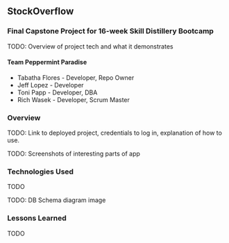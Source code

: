 ## StockOverflow

### Final Capstone Project for 16-week Skill Distillery Bootcamp

TODO: Overview of project tech and what it demonstrates

#### Team Peppermint Paradise

* Tabatha Flores - Developer, Repo Owner
* Jeff Lopez - Developer
* Toni Papp - Developer, DBA
* Rich Wasek - Developer, Scrum Master

### Overview

TODO: Link to deployed project, credentials to log in, explanation of how to use.

TODO: Screenshots of interesting parts of app

### Technologies Used

TODO

TODO: DB Schema diagram image

### Lessons Learned

TODO
